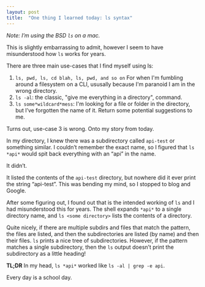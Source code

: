 ```yaml
---
layout: post
title:  "One thing I learned today: ls syntax"
---
```

_Note: I’m using the BSD `ls` on a mac._

This is slightly embarrassing to admit, however I seem to have misunderstood how `ls` works for years.

There are three main use-cases that I find myself using ls:

1. `ls, pwd, ls, cd blah, ls, pwd, and so on` For when I'm fumbling around a filesystem on a CLI, ususally because I'm paranoid I am in the wrong directory.
2. `ls -al`: the classic, "give me everything in a directory", command.
3. `ls some*wildcard*mess`: I'm looking for a file or folder in the directory, but I’ve forgotten the name of it. Return some potential suggestions to me.

Turns out, use-case 3 is wrong. Onto my story from today.

In my directory, I knew there was a subdirectory called `api-test` or something similar. I couldn’t remember the exact name, so I figured that `ls *api*` would spit back everything with an “api” in the name.

It didn’t.

It listed the contents of the `api-test` directory, but nowhere did it ever print the string “api-test”. This was bending my mind, so I stopped to blog and Google.

After some figuring out, I found out that is the intended working of `ls` and I had misunderstood this for years. The shell expands `*api*` to a single directory name, and `ls <some directory>` lists the contents of a directory.

Quite nicely, if there are multiple subdirs and files that match the pattern, the files are listed, and then the subdirectories are listed (by name) and then their files. `ls` prints a nice tree of subdirectories. However, if the pattern matches a single subdirectory, then the `ls` output doesn’t print the subdirectory as a little heading!

**TL;DR** In my head, `ls *api*` worked like `ls -al | grep -e api`.

Every day is a school day.
